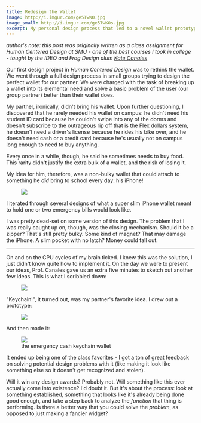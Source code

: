 ```yaml
---
title: Redesign the Wallet
image: http://i.imgur.com/ge5TwKO.jpg
image_small: http://i.imgur.com/ge5TwKOs.jpg
excerpt: My personal design process that led to a novel wallet prototype
---
```


_author's note: this post was originally written as a class assignment for Human Centered Design at SMU - one of the best courses I took in college - taught by the IDEO and Frog Design alum [Kate Canales](http://www.youtube.com/watch?v=9aYD6fBPC3c)_

Our first design project in _Human Centered Design_ was to rethink the wallet. We went through a full design process in small groups trying to design the perfect wallet for our partner. We were charged with the task of breaking up a wallet into its elemental need and solve a basic problem of the user (our group partner) better than their wallet does.

My partner, ironically, didn't bring his wallet. Upon further questioning, I discovered that he rarely needed his wallet on campus: he didn't need his student ID card because he couldn't swipe into any of the dorms and doesn't subscribe to the outrageous rip off that is the Flex dollars system, he doesn't need a driver's license because he rides his bike over, and he doesn't need cash or a credit card because he's usually not on campus long enough to need to buy anything.

Every once in a while, though, he said he sometimes needs to buy food. This rarity didn't justify the extra bulk of a wallet, and the risk of losing it.

My idea for him, therefore, was a non-bulky wallet that could attach to something he _did_ bring to school every day: his iPhone!

<figure class="left-overflow"><img src="http://i.imgur.com/mJOJE86.jpg" /><figcaption></figcaption></figure>

I iterated through several designs of what a super slim iPhone wallet meant to hold one or two emergency bills would look like.

I was pretty dead-set on some version of this design. The problem that I was really caught up on, though, was the closing mechanism. Should it be a zipper? That's still pretty bulky. Some kind of magnet? That may damage the iPhone. A slim pocket with no latch? Money could fall out.

---

On and on the CPU cycles of my brain ticked. I knew this was the solution, I just didn't know quite how to implement it. On the day we were to present our ideas, Prof. Canales gave us an extra five minutes to sketch out another few ideas. This is what I scribbled down:

<figure class="center"><img src="http://i.imgur.com/4aEWB0E.png" /><figcaption></figcaption></figure>

"Keychain!", it turned out, was my partner's favorite idea. I drew out a prototype:

<figure class="center"><img src="http://i.imgur.com/H8GhRDO.png" /><figcaption></figcaption></figure>

And then made it:

<figure class="center"><img src="http://i.imgur.com/ge5TwKO.jpg" /><figcaption>the emergency cash keychain wallet</figcaption></figure>

It ended up being one of the class favorites - I got a ton of great feedback on solving potential design problems with it (like making it look like something else so it doesn't get recognized and stolen).

Will it win any design awards? Probably not. Will something like this ever actually come into existence? I'd doubt it. But it's about the process: look at something established, something that looks like it's already being done good enough, and take a step back to analyze the _function_ that thing is performing. Is there a better way that you could solve the _problem_, as opposed to just making a fancier widget?
